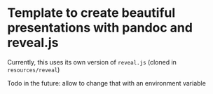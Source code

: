 # Template to create beautiful presentations with pandoc and reveal.js


Currently, this uses its own version of `reveal.js` (cloned in `resources/reveal`)

Todo in the future: allow to change that with an environment variable
